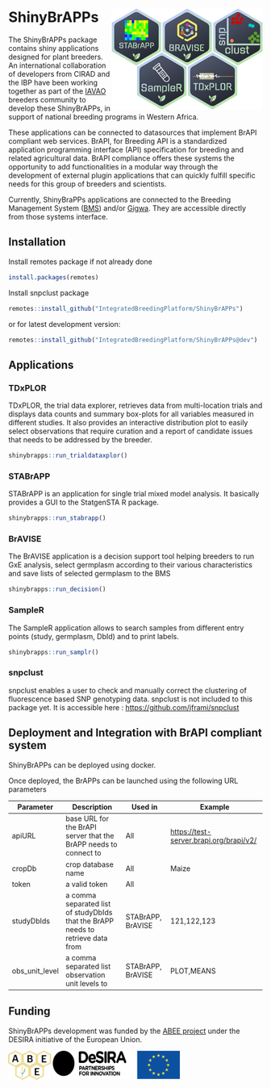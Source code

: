 # ShinyBrAPPs <img src="vignettes/articles/figures/shinybrapps.png" align="right" height="200"/>

The ShinyBrAPPs package contains shiny applications designed for plant breeders. An international collaboration of developers from CIRAD and the IBP have been working together as part of the [IAVAO](https://www.iavao.org/) breeders community to develop these ShinyBrAPPs, in support of national breeding programs in Western Africa. 

These applications can be connected to datasources that implement BrAPI compliant web services. BrAPI, for Breeding API is a standardized application programming interface (API) specification for breeding and related agricultural data. BrAPI compliance offers these systems the opportunity to add functionalities in a modular way through the development of external plugin applications that can quickly fulfill specific needs for this group of breeders and scientists.

Currently, ShinyBraPPs applications are connected to the Breeding Management System ([BMS](https://bmspro.io/)) and/or [Gigwa](https://www.southgreen.fr/content/gigwa). They are accessible directly from those systems interface.


## Installation

Install remotes package if not already done

``` r
install.packages(remotes)
```
Install snpclust package

``` r
remotes::install_github("IntegratedBreedingPlatform/ShinyBrAPPs")
```
or for latest development version: 
``` r
remotes::install_github("IntegratedBreedingPlatform/ShinyBrAPPs@dev")
```

## Applications

### TDxPLOR
TDxPLOR, the trial data explorer, retrieves data from multi-location trials and displays data counts and summary box-plots for all variables measured in different studies. It also provides an interactive distribution plot to easily select observations that require curation and a report of candidate issues that needs to be addressed by the breeder.  
``` r
shinybrapps::run_trialdataxplor()
```

### STABrAPP
STABrAPP is an application for single trial mixed model analysis. It basically provides a GUI to the StatgenSTA R package.
``` r
shinybrapps::run_stabrapp()
```

### BrAVISE
The BrAVISE application is a decision support tool helping breeders to run GxE analysis, select germplasm according to their various characteristics and save lists of selected germplasm to the BMS
``` r
shinybrapps::run_decision()
```

### SampleR
The SampleR application allows to search samples from different entry points (study, germplasm, DbId) and to print labels.
``` r
shinybrapps::run_samplr()
```

### snpclust
snpclust enables a user to check and manually correct the clustering of fluorescence based SNP genotyping data. snpclust is not included to this package yet. It is accessible here : https://github.com/jframi/snpclust

## Deployment and Integration with BrAPI compliant system

ShinyBrAPPs can be deployed using docker.

Once deployed, the BrAPPs can be launched using the following URL parameters

|   Parameter    |                                   Description                                   |      Used in      |                       Example                       |
|----------------|---------------------------------------------------------------------------------|-------------------|-----------------------------------------------------|
| apiURL         | base URL for the BrAPI server that the BrAPP needs to connect to                | All               | https://test-server.brapi.org/brapi/v2/             |
| cropDb         | crop database name                                                              | All               | Maize                                               |
| token          | a valid token                                                                   | All               |                                                     |
| studyDbIds     | a comma separated list of studyDbIds that the BrAPP needs to retrieve data from | STABrAPP, BrAVISE | 121,122,123                                         |
| obs_unit_level | a comma separated list observation unit levels to                               | STABrAPP, BrAVISE | PLOT,MEANS                                          |


## Funding

ShinyBrAPPs development was funded by the [ABEE project](https://capacity4dev.europa.eu/projects/desira/info/abee_en) under the DESIRA initiative of the European Union.


<img src="inst/apps/decisionsupport/www/img/ABEE_logo_trspbckgd.png" align="center" height="57" width="84"/>
<img src="inst/apps/decisionsupport/www/img/desira.png" align="center" height="56" width="252"/>
